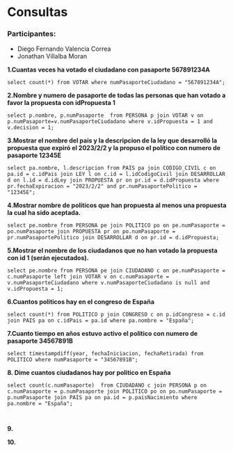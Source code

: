 # Consultas

### Participantes:
- Diego Fernando Valencia Correa
- Jonathan Villalba Moran


**1.Cuantas veces ha votado el ciudadano con pasaporte 567891234A**

``
select count(*) from VOTAR where numPasaporteCiudadano = "567891234A";
``

**2.Nombre y numero de pasaporte de todas las personas que han votado a favor la propuesta con idPropuesta 1**

``
select p.nombre, p.numPasaporte 
from PERSONA p join VOTAR v on p.numPasaporte=v.numPasaporteCiudadano
where v.idPropuesta = 1 and v.decision = 1;
``

**3.Mostrar el nombre del pais y la descripcion de la ley que desarrolló la propuesta que expiró el 2023/2/2 y la propuso el político con numero de pasaporte 12345E**

``
select pa.nombre, l.descripcion
from PAIS pa join CODIGO_CIVIL c on pa.id = c.idPais
join LEY l on c.id = l.idCodigoCivil
join DESARROLLAR d on l.id = d.idLey
join PROPUESTA pr on pr.id = d.idPropuesta
where pr.fechaExpiracion = "2023/2/2" and pr.numPasaportePolitico = "12345E";
``

**4.Mostrar nombre de politicos que han propuesta al menos una propuesta la cual ha sido aceptada.**

``
select pe.nombre
from PERSONA pe join POLITICO po on pe.numPasaporte = po.numPasaporte
join PROPUESTA pr on po.numPasaporte = pr.numPasaportePolitico
join DESARROLLAR d on pr.id = d.idPropuesta;
``

**5.Mostrar el nombre de los ciudadanos que no han votado la propuesta con id 1 (serán ejecutados).**

``
select pe.nombre
from PERSONA pe join CIUDADANO c on pe.numPasaporte = c.numPasaporte
left join VOTAR v on c.numPasaporte = v.numPasaporteCiudadano
where v.numPasaporteCiudadano is null and v.idPropuesta = 1;
``

**6.Cuantos politicos hay en el congreso de España**

``
select count(*)
from POLITICO p join CONGRESO c on p.idCongreso = c.id
join PAIS pa on c.idPais = pa.id
where pa.nombre = "España";
``

**7.Cuanto tiempo en años estuvo activo el politico con numero de pasaporte 34567891B**

``
select timestampdiff(year, fechaIniciacion, fechaRetirada)
from POLITICO where numPasaporte = "34567891B";
``

**8. Dime cuantos ciudadanos hay por politico en España**

``
select count(c.numPasaporte) 
from CIUDADANO c join PERSONA p on c.numPasaporte = p.numPasaporte
join POLITICO po on po.numPasaporte = p.numPasaporte
join PAIS pa on pa.id = p.paisNacimiento
where pa.nombre = "España"; 
``

``
``

**9.**
``
``

**10.**

``
``